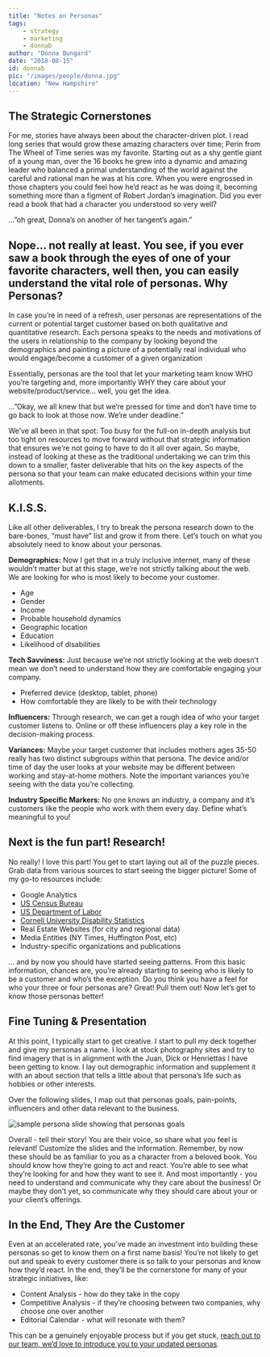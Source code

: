 ```yaml
---
title: "Notes on Personas"
tags:
    - strategy
    - marketing
    - donnab
author: "Donna Bungard"
date: "2018-08-15"
id: donnab
pic: "/images/people/donna.jpg"
location: "New Hampshire"
---
```


The Strategic Cornerstones
-------
For me, stories have always been about the character-driven plot. I read long series that would grow these amazing characters over time; Perin from The Wheel of Time series was my favorite. Starting out as a shy gentle giant of a young man, over the 16 books he grew into a dynamic and amazing leader who balanced a primal understanding of the world against the careful and rational man he was at his core. When you were engrossed in those chapters you could feel how he’d react as he was doing it, becoming something more than a figment of Robert Jordan’s imagination. Did you ever read a book that had a character you understood so very well?

…”oh great, Donna’s on another of her tangent’s again.”

Nope… not really at least. You see, if you ever saw a book through the eyes of one of your favorite characters, well then, you can easily understand the vital role of personas.
Why Personas?
-------
In case you’re in need of a refresh, user personas are representations of the current or potential target customer based on both qualitative and quantitative research. Each persona speaks to the needs and motivations of the users in relationship to the company by looking beyond the demographics and painting a picture of a potentially real individual who would engage/become a customer of a given organization

Essentially, personas are the tool that let your marketing team know WHO you’re targeting and, more importantly WHY they care about your website/product/service… well, you get the idea.

…”Okay, we all knew that but we’re pressed for time and don’t have time to go back to look at those now. We’re under deadline.”

We’ve all been in that spot: Too busy for the full-on in-depth analysis but too tight on resources to move forward without that strategic information that ensures we’re not going to have to do it all over again. So maybe, instead of looking at these as the traditional undertaking we can trim this down to a smaller, faster deliverable that hits on the key aspects of the persona so that your team can make educated decisions within your time allotments.


K.I.S.S.
-------
Like all other deliverables, I try to break the persona research down to the bare-bones, “must have” list and grow it from there. Let’s touch on what you absolutely need to know about your personas.

<strong>Demographics:</strong>
Now I get that in a truly inclusive internet, many of these wouldn’t matter but at this stage, we’re not strictly talking about the web. We are looking for who is most likely to become your customer.
* Age
* Gender
* Income
* Probable household dynamics
* Geographic location
* Education
* Likelihood of disabilities

**Tech Savviness:**
Just because we’re not strictly looking at the web doesn't mean we don’t need to understand how they are comfortable engaging your company.
* Preferred device (desktop, tablet, phone)
* How comfortable they are likely to be with their technology

**Influencers:**
Through research, we can get a rough idea of who your target customer listens to. Online or off these influencers play a key role in the decision-making process.

**Variances:**
Maybe your target customer that includes mothers ages 35-50 really has two distinct subgroups within that persona. The device and/or time of day the user looks at your website may be different between working and stay-at-home mothers. Note the important variances you’re seeing with the data you’re collecting.

**Industry Specific Markers:**
No one knows an industry, a company and it’s customers like the people who work with them every day. Define what’s meaningful to you!

Next is the fun part! Research!
-------
No really! I love this part! You get to start laying out all of the puzzle pieces. Grab data from various sources to start seeing the bigger picture! Some of my go-to resources include:

* Google Analytics
* [US Census Bureau](https://www.census.gov/)
* [US Department of Labor](https://www.dol.gov/)
* [Cornell University Disability Statistics](http://www.disabilitystatistics.org/reports/acs.cfm?statistic=1)
* Real Estate Websites (for city and regional data)
* Media Entities (NY Times, Huffington Post, etc)
* Industry-specific organizations and publications

… and by now you should have started seeing patterns. From this basic information, chances are, you’re already starting to seeing who is likely to be a customer and who’s the exception. Do you think you have a feel for who your three or four personas are? Great! Pull them out! Now let’s get to know those personas better!

Fine Tuning & Presentation
-------
At this point, I typically start to get creative. I start to pull my deck together and give my personas a name. I look at stock photography sites and try to find imagery that is in alignment with the Juan, Dick or Henriettas I have been getting to know. I lay out demographic information and supplement it with an about section that tells a little about that persona’s life such as hobbies or other interests.

Over the following slides, I map out that personas goals, pain-points, influencers and other data relevant to the business.

![sample persona slide showing that personas goals](images/articles/personaslide.png)


Overall - tell their story! You are their voice, so share what you feel is relevant! Customize the slides and the information. Remember, by now these should be as familiar to you as a character from a beloved book. You should know how they’re going to act and react. You’re able to see what they’re looking for and how they want to see it. And most importantly - you need to understand and communicate why they care about the business! Or maybe they don’t yet, so communicate why they should care about your or your client’s offerings.

In the End, They Are the Customer
-------
Even at an accelerated rate, you’ve made an investment into building these personas so get to know them on a first name basis! You’re not likely to get out and speak to every customer there is so talk to your personas and know how they’d react. In the end, they’ll be the cornerstone for many of your strategic initiatives, like:

* Content Analysis - how do they take in the copy
* Competitive Analysis - if they’re choosing between two companies, why choose one over another
* Editorial Calendar - what will resonate with them?

This can be a genuinely enjoyable process but if you get stuck, [reach out to our team, we’d love to introduce you to your updated personas](https://thinktandem.io/contact/).


